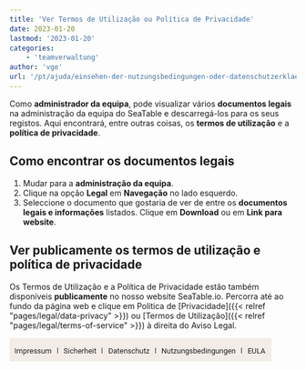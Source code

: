 ```yaml
---
title: 'Ver Termos de Utilização ou Política de Privacidade'
date: 2023-01-20
lastmod: '2023-01-20'
categories:
    - 'teamverwaltung'
author: 'vge'
url: '/pt/ajuda/einsehen-der-nutzungsbedingungen-oder-datenschutzerklaerung'
---
```


Como **administrador da equipa**, pode visualizar vários **documentos legais** na administração da equipa do SeaTable e descarregá-los para os seus registos. Aqui encontrará, entre outras coisas, os **termos de utilização** e a **política de privacidade**.

## Como encontrar os documentos legais

1. Mudar para a **administração da equipa**.
2. Clique na opção **Legal** em **Navegação** no lado esquerdo.
3. Seleccione o documento que gostaria de ver de entre os **documentos legais e informações** listados. Clique em **Download** ou em **Link para website**.

## Ver publicamente os termos de utilização e política de privacidade

Os Termos de Utilização e a Política de Privacidade estão também disponíveis **publicamente** no nosso website SeaTable.io. Percorra até ao fundo da página web e clique em Política de [Privacidade]({{< relref "pages/legal/data-privacy" >}}) ou [Termos de Utilização]({{< relref "pages/legal/terms-of-service" >}}) à direita do Aviso Legal.

![Política de privacidade e termos de utilização no rodapé](images/Datenschutz-und-Nutzungsbedingungen-im-Footer.png)
